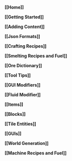 __[[Home]]__

__[[Getting Started]]__

__[[Adding Content]]__

__[[Json Formats]]__

__[[Crafting Recipes]]__

__[[Smelting Recipes and Fuel]]__

__[[Ore Dictionary]]__

__[[Tool Tips]]__

__[[GUI Modifiers]]__

__[[Fluid Modifier]]__

__[[Items]]__

__[[Blocks]]__

__[[Tile Entities]]__

__[[GUIs]]__

__[[World Generation]]__

__[[Machine Recipes and Fuel]]__